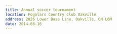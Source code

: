 ```yaml
---
title: Annual soccer tournament
location: Fogolars Country Club Oakville
address: 2026 Lower Base Line, Oakville, ON L6M
date: 2014-08-16
---
```

